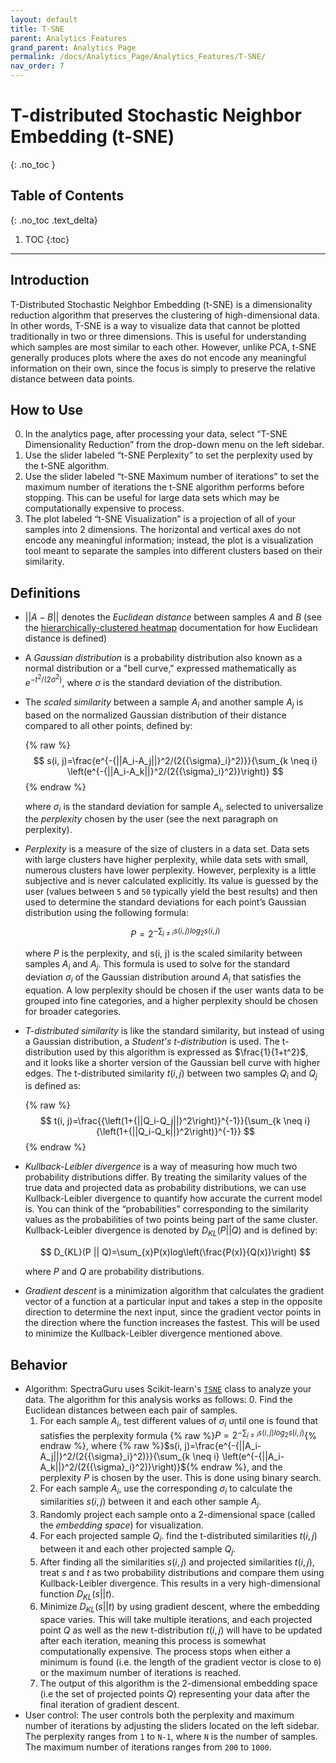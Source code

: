 ```yaml
---
layout: default
title: T-SNE
parent: Analytics Features
grand_parent: Analytics Page
permalink: /docs/Analytics_Page/Analytics_Features/T-SNE/
nav_order: 7
---
```


# T-distributed Stochastic Neighbor Embedding (t-SNE)
{: .no_toc }

## Table of Contents
{: .no_toc .text_delta}

1. TOC
{:toc}

---

## Introduction

T-Distributed Stochastic Neighbor Embedding (t-SNE) is a dimensionality reduction algorithm that preserves the clustering of high-dimensional data. In other words, T-SNE is a way to visualize data that cannot be plotted traditionally in two or three dimensions. This is useful for understanding which samples are most similar to each other. However, unlike PCA, t-SNE generally produces plots where the axes do not encode any meaningful information on their own, since the focus is simply to preserve the relative distance between data points.

## How to Use

0. In the analytics page, after processing your data, select “T-SNE Dimensionality Reduction” from the drop-down menu on the left sidebar.
1. Use the slider labeled “t-SNE Perplexity” to set the perplexity used by the t-SNE algorithm.
2. Use the slider labeled “t-SNE Maximum number of iterations” to set the maximum number of iterations the t-SNE algorithm performs before stopping. This can be useful for large data sets which may be computationally expensive to process.
3. The plot labeled “t-SNE Visualization” is a projection of all of your samples into 2 dimensions. The horizontal and vertical axes do not encode any meaningful information; instead, the plot is a visualization tool meant to separate the samples into different clusters based on their similarity.

## Definitions

- $||A-B||$ denotes the *Euclidean distance* between samples $A$ and $B$ (see the [hierarchically-clustered heatmap](https://fengboma.github.io/docs.spectraguru/docs/Analytics_Page/Clustermap/) documentation for how Euclidean distance is defined)
- A *Gaussian distribution* is a probability distribution also known as a normal distribution or a "bell curve," expressed mathematically as $e^{-t^2/(2\sigma^2)}$, where $\sigma$ is the standard deviation of the distribution.
- The *scaled similarity* between a sample $A_i$ and another sample $A_j$ is based on the normalized Gaussian distribution of their distance compared to all other points, defined by:
    
    {% raw %}
    $$
    s(i, j)=\frac{e^{-{||A_i-A_j||}^2/(2{{\sigma}_i}^2)}}{\sum_{k \neq i} \left(e^{-{||A_i-A_k||}^2/(2{{\sigma}_i}^2)}\right)}
    $$
    {% endraw %}

    where ${\sigma}_i$ is the standard deviation for sample $A_i$, selected to universalize the *perplexity* chosen by the user (see the next paragraph on perplexity).
- *Perplexity* is a measure of the size of clusters in a data set. Data sets with large clusters have higher perplexity, while data sets with small, numerous clusters have lower perplexity. However, perplexity is a little subjective and is never calculated explicitly. Its value is guessed by the user (values between `5` and `50` typically yield the best results) and then used to determine the standard deviations for each point’s Gaussian distribution using the following formula: 

    $$
    P=2^{-\sum_{j \neq i} s(i, j){log}_2 s(i, j)}
    $$

    where $P$ is the perplexity, and s(i, j) is the scaled similarity between samples $A_i$ and $A_j$. This formula is used to solve for the standard deviation ${\sigma}_i$ of the Gaussian distribution around $A_i$ that satisfies the equation. A low perplexity should be chosen if the user wants data to be grouped into fine categories, and a higher perplexity should be chosen for broader categories.
- *T-distributed similarity* is like the standard similarity, but instead of using a Gaussian distribution, a *Student's t-distribution* is used. The t-distribution used by this algorithm is expressed as $\frac{1}{1+t^2}$, and it looks like a shorter version of the Gaussian bell curve with higher edges. The t-distributed similarity $t(i, j)$ between two samples $Q_i$ and $Q_j$ is defined as:

    {% raw %}
    $$
    t(i, j)=\frac{{\left(1+{||Q_i-Q_j||}^2\right)}^{-1}}{\sum_{k \neq i} {\left(1+{||Q_i-Q_k||}^2\right)}^{-1}}
    $$
    {% endraw %}

- *Kullback-Leibler divergence* is a way of measuring how much two probability distributions differ. By treating the similarity values of the true data and projected data as probability distributions, we can use Kullback-Leibler divergence to quantify how accurate the current model is. You can think of the “probabilities” corresponding to the similarity values as the probabilities of two points being part of the same cluster. Kullback-Leibler divergence is denoted by $D_{KL}(P || Q)$ and is defined by:
    
    $$
    D_{KL}(P || Q)=\sum_{x}P(x)log\left(\frac{P(x)}{Q(x)}\right)
    $$

    where $P$ and $Q$ are probability distributions.
- *Gradient descent* is a minimization algorithm that calculates the gradient vector of a function at a particular input and takes a step in the opposite direction to determine the next input, since the gradient vector points in the direction where the function increases the fastest. This will be used to minimize the Kullback-Leibler divergence mentioned above.

## Behavior

- Algorithm: SpectraGuru uses Scikit-learn's [`TSNE`](https://scikit-learn.org/stable/modules/generated/sklearn.manifold.TSNE.html) class to analyze your data. The algorithm for this analysis works as follows:
    0. Find the Euclidean distances between each pair of samples.
    1. For each sample $A_i$, test different values of ${\sigma}_i$ until one is found that satisfies the perplexity formula {% raw %}$P=2^{-\sum_{j \neq i} s(i, j){log}_2 s(i, j)}${% endraw %}, where {% raw %}$s(i, j)=\frac{e^{-{||A_i-A_j||}^2/(2{{\sigma}_i}^2)}}{\sum_{k \neq i} \left(e^{-{||A_i-A_k||}^2/(2{{\sigma}_i}^2)}\right)}${% endraw %}, and the perplexity $P$ is chosen by the user. This is done using binary search.
    2. For each sample $A_i$, use the corresponding ${\sigma}_i$ to calculate the similarities $s(i, j)$ between it and each other sample $A_j$.
    3. Randomly project each sample onto a 2-dimensional space (called the *embedding space*) for visualization.
    4. For each projected sample $Q_i$. find the t-distributed similarities $t(i, j)$ between it and each other projected sample $Q_j$.
    5. After finding all the similarities $s(i, j)$ and projected similarities $t(i, j)$, treat $s$ and $t$ as two probability distributions and compare them using Kullback-Leibler divergence. This results in a very high-dimensional function $D_{KL}(s || t)$.
    6. Minimize $D_{KL}(s || t)$ by using gradient descent, where the embedding space varies. This will take multiple iterations, and each projected point $Q$ as well as the new t-distribution $t(i, j)$ will have to be updated after each iteration, meaning this process is somewhat computationally expensive. The process stops when either a minimum is found (i.e. the length of the gradient vector is close to `0`) or the maximum number of iterations is reached.
    7. The output of this algorithm is the 2-dimensional embedding space (i.e the set of projected points $Q$) representing your data after the final iteration of gradient descent.
- User control: The user controls both the perplexity and maximum number of iterations by adjusting the sliders located on the left sidebar. The perplexity ranges from `1` to `N-1`, where `N` is the number of samples. The maximum number of iterations ranges from `200` to `1000`.
